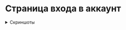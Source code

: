 # Страница входа в аккаунт

<details>
<summary>Скриншоты</summary>

<img src=".github/images/img_1.png" alt="Скриншот входа в аккаунт">

</details>
